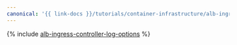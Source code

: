 ```yaml
---
canonical: '{{ link-docs }}/tutorials/container-infrastructure/alb-ingress-controller-log-options'
---
```


{% include [alb-ingress-controller-log-options](../../_tutorials/k8s/alb-ingress-controller-log-options.md) %}